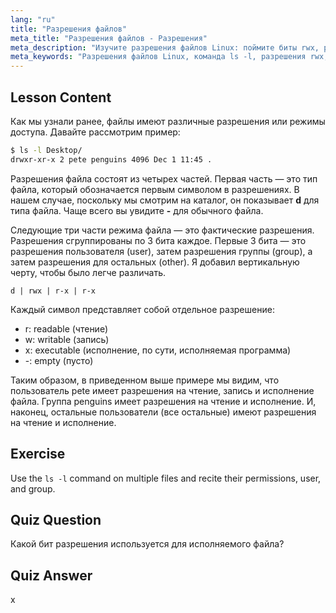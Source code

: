 ```yaml
---
lang: "ru"
title: "Разрешения файлов"
meta_title: "Разрешения файлов - Разрешения"
meta_description: "Изучите разрешения файлов Linux: поймите биты rwx, разрешения пользователя, группы и других. Освойте вывод `ls -l` для начинающих. Начните свой путь в Linux!"
meta_keywords: "Разрешения файлов Linux, команда ls -l, разрешения rwx, учебник Linux, режимы файлов, Linux для начинающих, руководство по Linux"
---
```


## Lesson Content

Как мы узнали ранее, файлы имеют различные разрешения или режимы доступа. Давайте рассмотрим пример:

```bash
$ ls -l Desktop/
drwxr-xr-x 2 pete penguins 4096 Dec 1 11:45 .
```

Разрешения файла состоят из четырех частей. Первая часть — это тип файла, который обозначается первым символом в разрешениях. В нашем случае, поскольку мы смотрим на каталог, он показывает **d** для типа файла. Чаще всего вы увидите **-** для обычного файла.

Следующие три части режима файла — это фактические разрешения. Разрешения сгруппированы по 3 бита каждое. Первые 3 бита — это разрешения пользователя (user), затем разрешения группы (group), а затем разрешения для остальных (other). Я добавил вертикальную черту, чтобы было легче различать.

```plaintext
d | rwx | r-x | r-x
```

Каждый символ представляет собой отдельное разрешение:

- r: readable (чтение)
- w: writable (запись)
- x: executable (исполнение, по сути, исполняемая программа)
- -: empty (пусто)

Таким образом, в приведенном выше примере мы видим, что пользователь pete имеет разрешения на чтение, запись и исполнение файла. Группа penguins имеет разрешения на чтение и исполнение. И, наконец, остальные пользователи (все остальные) имеют разрешения на чтение и исполнение.

## Exercise

Use the `ls -l` command on multiple files and recite their permissions, user, and group.

## Quiz Question

Какой бит разрешения используется для исполняемого файла?

## Quiz Answer

x
